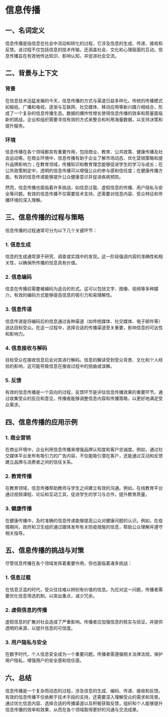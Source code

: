 # 信息传播

## 一、名词定义  
信息传播是指信息在社会中流动和转化的过程，它涉及信息的生成、传递、接收和反馈。该过程不仅包括信息的技术传输，还涵盖社会、文化和心理层面的互动。信息传播旨在有效地传达知识、影响认知，并促进社会交流。

## 二、背景与上下文  
### 背景  
在信息技术迅猛发展的今天，信息传播的方式与渠道日益多样化。传统的传播模式如报纸、广播和电视，逐渐与互联网、社交媒体、移动应用等新兴媒介相结合，形成了一个复杂的信息传播生态。数据的爆炸性增长使得信息传播的效率和质量面临新的挑战，企业和组织需要寻找有效的方式来整合和利用海量数据，以支持决策和提升服务。

### 环境  
信息传播在各个领域都具有重要作用，包括商业、教育、公共政策、健康传播及社会运动等。在商业环境中，信息传播有助于企业了解市场动态、优化营销策略和提升品牌影响力；在教育领域，传播知识和教育理念能够促进学生的学习与成长；在公共政策制定中，透明的信息传播可以增强公众的参与感和信任度；在健康传播方面，有效的信息传递能够提升公众健康意识并促进疾病预防。

然而，信息传播也面临着许多挑战，如信息过载、虚假信息的传播、用户隐私与安全等问题。有效的信息传播不仅需要技术支持，还需要对信息内容、受众特征和传播环境的深入理解。

## 三、信息传播的过程与策略  
信息传播的过程通常可分为以下几个关键环节：

### 1. 信息生成  
信息的生成通常源于研究、调查或实践中的发现。这一阶段强调内容的准确性和相关性，以确保所传播的信息具有价值。

### 2. 信息编码  
信息在传播前需要被编码为适合的形式。这可以包括文字、图像、视频等多种媒介。有效的编码方式能够提高信息的吸引力和易理解性。

### 3. 信息传递  
信息传递是将编码后的信息通过各种渠道（如传统媒体、社交媒体、电子邮件等）送达目标受众。在这一过程中，选择合适的传播渠道至关重要，影响信息的可达性和影响力。

### 4. 信息接收与解码  
目标受众在接收信息后会对其进行解码。信息的解读受到受众背景、文化和个人经验的影响，这可能导致信息在接收过程中的扭曲或误解。

### 5. 反馈  
有效的信息传播是一个双向的过程，反馈环节是评估信息传播效果的重要环节。通过收集受众的反应和意见，传播者能够调整信息内容和传播策略，以更好地满足受众需求。

## 四、信息传播的应用示例  
### 1. 商业营销  
在商业环境中，企业利用信息传播来增强品牌认知度和客户忠诚度。例如，通过社交媒体平台发布有吸引力的广告内容，不仅能吸引潜在客户，还能通过互动和反馈建立品牌与消费者之间的信任关系。

### 2. 教育传播  
在教育领域，信息传播帮助教师与学生之间建立有效的沟通。例如，在线教育平台通过视频课程、论坛和互动工具，促进学生的学习与合作，提升教育质量。

### 3. 健康传播  
在健康传播中，及时准确的信息传递能够提高公众对健康问题的认识。例如，在疫情期间，政府和卫生组织通过媒体发布有关防疫措施的信息，帮助公众理解并遵守相关指导。

## 五、信息传播的挑战与对策  
尽管信息传播在各个领域发挥着重要作用，但也面临着诸多挑战：

### 1. 信息过载  
在信息泛滥的时代，受众往往难以辨别有价值的信息。为应对这一问题，传播者需要优化信息筛选机制，以突出重点，减少冗余。

### 2. 虚假信息的传播  
虚假信息的扩散对社会造成了严重影响。传播者应加强信息的核实与验证，并提供透明的来源，以提升信息的可信度。

### 3. 用户隐私与安全  
在数字时代，个人信息安全成为一个重要问题。传播者需遵循相关法律法规，保护用户隐私，增强用户的安全感和信任感。

## 六、总结  
信息传播是一个复杂而动态的过程，涉及信息的生成、编码、传递、接收和反馈。有效的信息传播不仅依赖于技术手段的支持，还需要深入理解受众的需求和背景。通过优化信息内容、选择合适的传播渠道以及积极获取反馈，组织和个人能够提升信息传播的效率和效果，从而在各个领域取得更好的沟通与交流成果。
